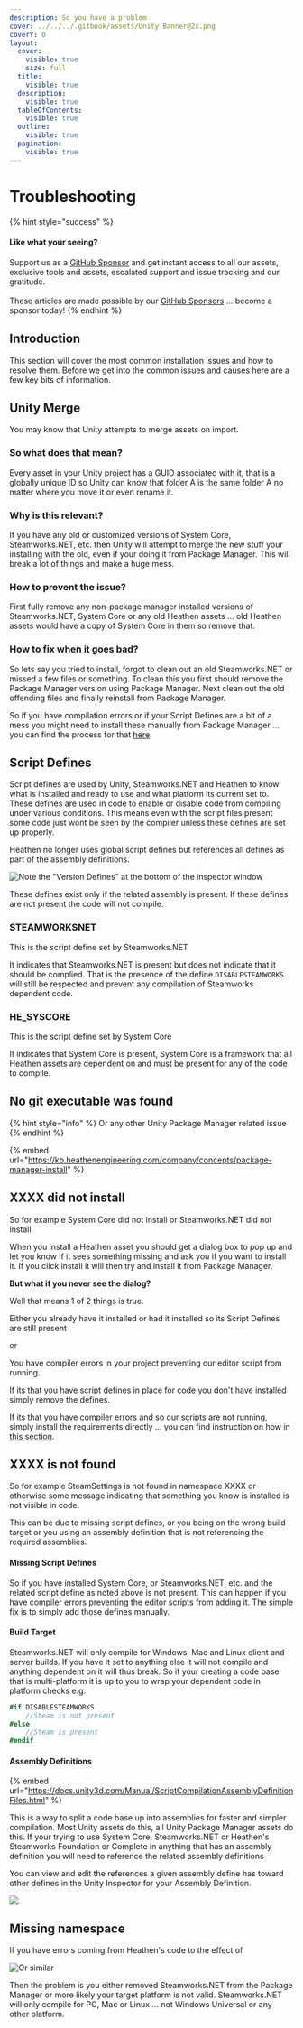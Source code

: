 ```yaml
---
description: So you have a problem
cover: ../../../.gitbook/assets/Unity Banner@2x.png
coverY: 0
layout:
  cover:
    visible: true
    size: full
  title:
    visible: true
  description:
    visible: true
  tableOfContents:
    visible: true
  outline:
    visible: true
  pagination:
    visible: true
---
```


# Troubleshooting

{% hint style="success" %}
#### Like what your seeing?

Support us as a [GitHub Sponsor](../../../become-a-sponsor/) and get instant access to all our assets, exclusive tools and assets, escalated support and issue tracking and our gratitude.\
\
These articles are made possible by our [GitHub Sponsors](../../../become-a-sponsor/) ... become a sponsor today!
{% endhint %}

## Introduction

This section will cover the most common installation issues and how to resolve them. Before we get into the common issues and causes here are a few key bits of information.

## Unity Merge

You may know that Unity attempts to merge assets on import.&#x20;

### **So what does that mean?**

Every asset in your Unity project has a GUID associated with it, that is a globally unique ID so Unity can know that folder A is the same folder A no matter where you move it or even rename it.

### **Why is this relevant?**

If you have any old or customized versions of System Core, Steamworks.NET, etc. then Unity will attempt to merge the new stuff your installing with the old, even if your doing it from Package Manager. This will break a lot of things and make a huge mess.

### **How to prevent the issue?**

First fully remove any non-package manager installed versions of Steamworks.NET, System Core or any old Heathen assets ... old Heathen assets would have a copy of System Core in them so remove that.

### **How to fix when it goes bad?**

So lets say you tried to install, forgot to clean out an old Steamworks.NET or missed a few files or something. To clean this you first should remove the Package Manager version using Package Manager. Next clean out the old offending files and finally reinstall from Package Manager.

So if you have compilation errors or if your Script Defines are a bit of a mess you might need to install these manually from Package Manager ... you can find the process for that [here](troubleshooting.md#from-package-manager).

## Script Defines

Script defines are used by Unity, Steamworks.NET and Heathen to know what is installed and ready to use and what platform its current set to. These defines are used in code to enable or disable code from compiling under various conditions. This means even with the script files present some code just wont be seen by the compiler unless these defines are set up properly.

Heathen no longer uses global script defines but references all defines as part of the assembly definitions.

![Note the "Version Defines" at the bottom of the inspector window](<../../../.gitbook/assets/image (171).png>)

These defines exist only if the related assembly is present. If these defines are not present the code will not compile.

### STEAMWORKSNET

This is the script define set by Steamworks.NET

It indicates that Steamworks.NET is present but does not indicate that it should be complied. That is the presence of the define `DISABLESTEAMWORKS` will still be respected and prevent any compilation of Steamworks dependent code.

### HE\_SYSCORE

This is the script define set by System Core

It indicates that System Core is present, System Core is a framework that all Heathen assets are dependent on and must be present for any of the code to compile.

## No git executable was found

{% hint style="info" %}
Or any other Unity Package Manager related issue
{% endhint %}

{% embed url="https://kb.heathenengineering.com/company/concepts/package-manager-install" %}

## XXXX did not install

So for example System Core did not install or Steamworks.NET did not install

When you install a Heathen asset you should get a dialog box to pop up and let you know if it sees something missing and ask you if you want to install it. If you click install it will then try and install it from Package Manager.

**But what if you never see the dialog?**

Well that means 1 of 2 things is true.

Either you already have it installed or had it installed so its Script Defines are still present

or

You have compiler errors in your project preventing our editor script from running.

If its that you have script defines in place for code you don't have installed simply remove the defines.

If its that you have compiler errors and so our scripts are not running, simply install the requirements directly ... you can find instruction on how in [this section](broken-reference).

## XXXX is not found

So for example SteamSettings is not found in namespace XXXX or otherwise some message indicating that something you know is installed is not visible in code.

This can be due to missing script defines, or you being on the wrong build target or you using an assembly definition that is not referencing the required assemblies.

#### Missing Script Defines

So if you have installed System Core, or Steamworks.NET, etc. and the related script define as noted above is not present. This can happen if you have compiler errors preventing the editor scripts from adding it. The simple fix is to simply add those defines manually.

#### Build Target

Steamworks.NET will only compile for Windows, Mac and Linux client and server builds. If you have it set to anything else it will not compile and anything dependent on it will thus break. So if your creating a code base that is multi-platform it is up to you to wrap your dependent code in platform checks e.g.

```csharp
#if DISABLESTEAMWORKS
    //Steam is not present
#else
    //Steam is present
#endif
```

#### Assembly Definitions

{% embed url="https://docs.unity3d.com/Manual/ScriptCompilationAssemblyDefinitionFiles.html" %}

This is a way to split a code base up into assemblies for faster and simpler compilation. Most Unity assets do this, all Unity Package Manager assets do this. If your trying to use System Core, Steamworks.NET or Heathen's Steamworks Foundation or Complete in anything that has an assembly definition you will need to reference the related assembly definitions

You can view and edit the references a given assembly define has toward other defines in the Unity Inspector for your Assembly Definition.

![](<../../../.gitbook/assets/image (165).png>)

## Missing namespace

If you have errors coming from Heathen's code to the effect of&#x20;

![Or similar](<../../../.gitbook/assets/image (122).png>)

Then the problem is you either removed Steamworks.NET from the Package Manager or more likely your target platform is not valid. Steamworks.NET will only compile for PC, Mac or Linux ... not Windows Universal or any other platform.

